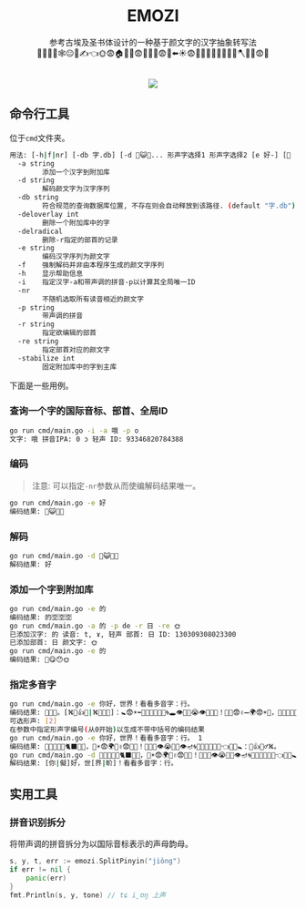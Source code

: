 <div align="center">

<h1>EMOZI</h1>
参考古埃及圣书体设计的一种基于颜文字的汉字抽象转写法<br>🐑🚬🧗👤🕸️😐🧗✍️👈🌞😨🏠🌹🧦😨👥🌹🔐😨💦⬅️☀️😨🏡💦💡🍉🌱🍵💡🧗🪓🍆👔😨🐶<br><br>

<img src="https://counter.seku.su/cmoe?name=emozi&theme=r34" /><br>

</div>

## 命令行工具
位于`cmd`文件夹。
```bash
用法: [-h|f|nr] [-db 字.db] [-d 🌹⁪😺‎🐴‫👩] [-e 好] 形声字选择1 形声字选择2 ...
  -a string
        添加一个汉字到附加库
  -d string
        解码颜文字为汉字序列
  -db string
        符合规范的查询数据库位置, 不存在则会自动释放到该路径. (default "字.db")
  -deloverlay int
        删除一个附加库中的字
  -delradical
        删除-r指定的部首的记录
  -e string
        编码汉字序列为颜文字
  -f    强制解码并非由本程序生成的颜文字序列
  -h    显示帮助信息
  -i    指定汉字-a和带声调的拼音-p以计算其全局唯一ID
  -nr
        不随机选取所有读音相近的颜文字
  -p string
        带声调的拼音
  -r string
        指定欲编辑的部首
  -re string
        指定部首对应的颜文字
  -stabilize int
        固定附加库中的字到主库
```
下面是一些用例。
### 查询一个字的国际音标、部首、全局ID
```bash
go run cmd/main.go -i -a 哦 -p o
文字: 哦 拼音IPA: 0 ɔ 轻声 ID: 93346820784388
```
### 编码
> 注意: 可以指定`-nr`参数从而使编解码结果唯一。
```bash
go run cmd/main.go -e 好
编码结果: 🌹⁪😺‎🐴‫👩
```
### 解码
```bash
go run cmd/main.go -d 🌹⁪😺‎🐴‫👩
解码结果: 好
```
### 添加一个字到附加库
```bash
go run cmd/main.go -e 的
编码结果: 的‬🈳⁠🈳⁦🈳
go run cmd/main.go -a 的 -p de -r 日 -re 🌞
已添加汉字: 的 读音: t, ɤ, 轻声 部首: 日 ID: 130309308023300
已添加部首: 日 颜文字: 🌞
go run cmd/main.go -e 的                   
编码结果: 🔪⁮😋⁦😯‏🌞
```
### 指定多音字
```bash
go run cmd/main.go -e 你好，世界！看看多音字：行。
编码结果: 🥛​👔⁮🐴‮👤🐒🐱🐎👩，🌴☀️😨🌍➖✌️😨👨‍🌾！👖🔐🍉👁️😭🔐🍉👁️🕳️🌀🍉🪩🧂🎵🍉🎵⬅️☀️😨🚼：[🌟🦅🦎⛕|🌷👍🦎⛕]。
可选形声: [2]
在参数中指定形声字编号(从0开始)以生成不带中括号的编码结果
go run cmd/main.go -e 你好，世界！看看多音字：行。 1
编码结果: 🥛⁦👔⁢🐴⁭👤🐵🐈‍⬛🐎👩，🪸☀️😨🌍🐓✌️😨👨‍🌾！👖🔐🍉👁️😭🔐🍉👁️🪔🌀🍉🪩💊🎵🍉🎵👈🌅😨🚼：🐅👍🧗‍♂️⛕。
go run cmd/main.go -d 🥛⁦👔⁢🐴⁭👤🐵🐈‍⬛🐎👩，🪸☀️😨🌍🐓✌️😨👨‍🌾！👖🔐🍉👁️😭🔐🍉👁️🪔🌀🍉🪩💊🎵🍉🎵👈🌅😨🚼：🐅👍🧗‍♂️⛕。
解码结果: [你|儗]好，世[界|畍]！看看多音字：行。
```

## 实用工具
### 拼音识别拆分
将带声调的拼音拆分为以国际音标表示的声母韵母。
```go
s, y, t, err := emozi.SplitPinyin("jiǒng")
if err != nil {
    panic(err)
}
fmt.Println(s, y, tone) // tɕ i̯ʊŋ 上声
```
